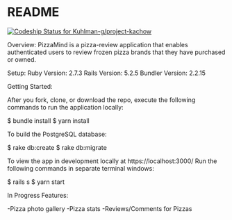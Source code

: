 # README

[![Codeship Status for Kuhlman-g/project-kachow](https://app.codeship.com/projects/d6fad0f0-0ea7-4ed3-ad04-78e0713ff997/status?branch=master)](https://app.codeship.com/projects/442453)


Overview: 
PizzaMind is a pizza-review application that enables authenticated users to review frozen pizza brands that they have purchased or owned. 


Setup:
Ruby Version: 2.7.3
Rails Version: 5.2.5
Bundler Version: 2.2.15

Getting Started:

After you fork, clone, or download the repo, execute the following commands to run the application locally:

$ bundle install
$ yarn install

To build the PostgreSQL database:

$ rake db:create
$ rake db:migrate

To view the app in development locally at https://localhost:3000/ Run the following commands in separate terminal windows:

$ rails s
$ yarn start

In Progress Features:

-Pizza photo gallery
-Pizza stats
-Reviews/Comments for Pizzas
